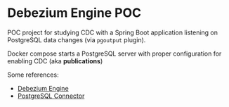 # Debezium Engine POC

POC project for studying CDC with a Spring Boot application listening on PostgreSQL data changes (via `pgoutput` plugin).

Docker compose starts a PostgreSQL server with proper configuration for enabling CDC (aka **publications**)

Some references:

* [Debezium Engine](https://debezium.io/documentation/reference/1.6/development/engine.html)
* [PostgreSQL Connector](https://debezium.io/documentation/reference/1.6/connectors/postgresql.html)